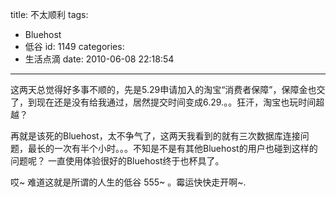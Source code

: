 title: 不太顺利
tags:
  - Bluehost
  - 低谷
id: 1149
categories:
  - 生活点滴
date: 2010-06-08 22:18:54
---

这两天总觉得好多事不顺的，先是5.29申请加入的淘宝“消费者保障”，保障金也交了，到现在还是没有给我通过，居然提交时间变成6.29.。。狂汗，淘宝也玩时间超越？

再就是该死的Bluehost，太不争气了，这两天我看到的就有三次数据库连接问题，最长的一次有半个小时。。。不知是不是有其他Bluehost的用户也碰到这样的问题呢？ 一直使用体验很好的Bluehost终于也杯具了。

哎~ 难道这就是所谓的人生的低谷 555~ 。霉运快快走开啊~.